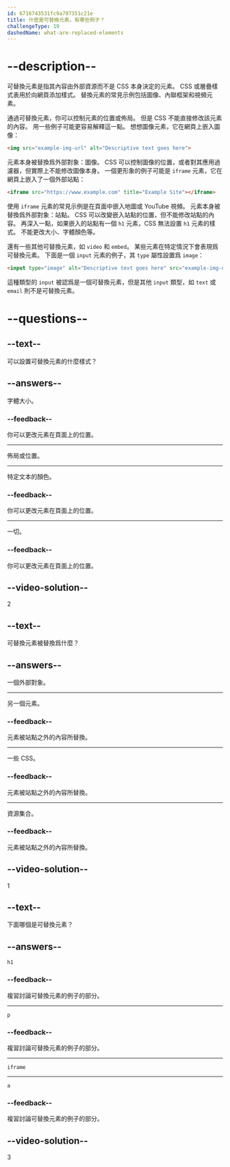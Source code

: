 ```yaml
---
id: 6716743531fc9a797351c21e
title: 什麼是可替換元素，有哪些例子？
challengeType: 19
dashedName: what-are-replaced-elements
---
```


# --description--

可替換元素是指其內容由外部資源而不是 CSS 本身決定的元素。 CSS 或層疊樣式表用於向網頁添加樣式。 替換元素的常見示例包括圖像、內聯框架和視頻元素。

通過可替換元素，你可以控制元素的位置或佈局。 但是 CSS 不能直接修改該元素的內容。 用一些例子可能更容易解釋這一點。 想想圖像元素，它在網頁上嵌入圖像：

```html
<img src="example-img-url" alt="Descriptive text goes here">
```

元素本身被替換爲外部對象：圖像。 CSS 可以控制圖像的位置，或者對其應用過濾器，但實際上不能修改圖像本身。 一個更形象的例子可能是 `iframe` 元素，它在網頁上嵌入了一個外部站點：

```html
<iframe src="https://www.example.com" title="Example Site"></iframe>
```

使用 `iframe` 元素的常見示例是在頁面中嵌入地圖或 YouTube 視頻。 元素本身被替換爲外部對象：站點。 CSS 可以改變嵌入站點的位置，但不能修改站點的內容。 再深入一點，如果嵌入的站點有一個 `h1` 元素，CSS 無法設置 `h1` 元素的樣式。 不能更改大小、字體顏色等。

還有一些其他可替換元素，如 `video` 和 `embed`。 某些元素在特定情況下會表現爲可替換元素。 下面是一個 `input` 元素的例子，其 `type` 屬性設置爲 `image`：

```html
<input type="image" alt="Descriptive text goes here" src="example-img-url">
```

這種類型的 `input` 被認爲是一個可替換元素，但是其他 `input` 類型，如 `text` 或 `email` 則不是可替換元素。

# --questions--

## --text--

可以設置可替換元素的什麼樣式？

## --answers--

字體大小。

### --feedback--

你可以更改元素在頁面上的位置。

---

佈局或位置。

---

特定文本的顏色。

### --feedback--

你可以更改元素在頁面上的位置。

---

一切。

### --feedback--

你可以更改元素在頁面上的位置。

## --video-solution--

2

## --text--

可替換元素被替換爲什麼？

## --answers--

一個外部對象。

---

另一個元素。

### --feedback--

元素被站點之外的內容所替換。

---

一些 CSS。

### --feedback--

元素被站點之外的內容所替換。

---

資源集合。

### --feedback--

元素被站點之外的內容所替換。

## --video-solution--

1

## --text--

下面哪個是可替換元素？

## --answers--

`h1`

### --feedback--

複習討論可替換元素的例子的部分。

---

`p`

### --feedback--

複習討論可替換元素的例子的部分。

---

`iframe`

---

`a`

### --feedback--

複習討論可替換元素的例子的部分。

## --video-solution--

3
